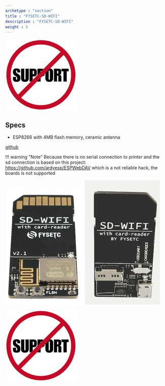 ```yaml
---
archetype : "section"
title : "FYSETC-SD-WIFI"
description : "FYSETC-SD-WIFI"
weight : 5
---
```


![image](nosupport.png?width=200px)

## Specs
* ESP8266 with 4MB flash memory, ceramic antenna

[github](https://github.com/FYSETC/FYSETC-SD-WIFI)

!!! warning "Note"
    Because there is no serial connection to printer and the sd connection is based on this project: https://github.com/ardyesp/ESPWebDAV which is a not reliable hack, the boards is not supported 


![image](fysetc-front.png?width=400px)
![image](fysetc-back.png?width=400px)

![image](nosupport.png?width=200px)
